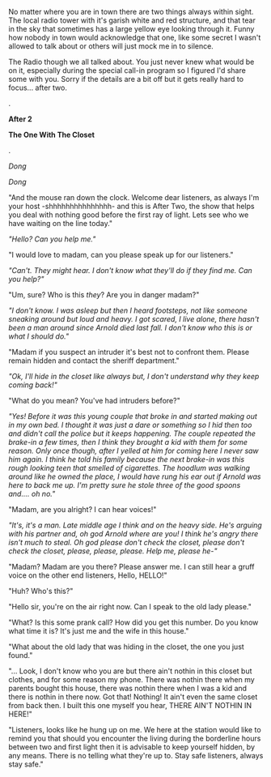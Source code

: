 No matter where you are in town there are two things always within sight. The local radio tower with it's garish white and red structure, and that tear in the sky that sometimes has a large yellow eye looking through it. Funny how nobody in town would acknowledge that one, like some secret I wasn't allowed to talk about or others will just mock me in to silence. 


The Radio though we all talked about. You just never knew what would be on it, especially during the special call-in program so I figured I'd share some with you. Sorry if the details are a bit off but it gets really hard to focus... after two.

.


**After 2**


**The One With The Closet**


.



*Dong*



*Dong*


"And the mouse ran down the clock. Welcome dear listeners, as always I'm your host  -shhhhhhhhhhhhhhh- and this is After Two, the show that helps you deal with nothing good before the first ray of light. Lets see who we have waiting on the line today."


*"Hello? Can you help me."*


"I would love to madam, can you please speak up for our listeners."


*"Can't. They might hear. I don't know what they'll do if they find me. Can you help?"*


"Um, sure? Who is this *they*? Are you in danger madam?"


*"I don't know. I was asleep but then I heard footsteps, not like someone sneaking around but loud and heavy. I got scared, I live alone, there hasn't been a man around since Arnold died last fall. I don't know who this is or what I should do."*


"Madam if you suspect an intruder it's best not to confront them. Please remain hidden and contact the sheriff department."


*"Ok, I'll hide in the closet like always but, I don't understand why they keep coming back!"*


"What do you mean? You've had intruders before?"


*"Yes! Before it was this young couple that broke in and started making out in my own bed. I thought it was just a dare or something so I hid then too and didn't call the police but it keeps happening. The couple repeated the brake-in a few times, then I think they brought a kid with them for some reason. Only once though, after I yelled at him for coming here I never saw him again. I think he told his family because the next brake-in was this rough looking teen that smelled of cigarettes. The hoodlum was walking around like he owned the place, I would have rung his ear out if Arnold was here to back me up. I'm pretty sure he stole three of the good spoons and.... oh no."*


"Madam, are you alright? I can hear voices!"


*"It's, it's a man. Late middle age I think and on the heavy side. He's arguing with his partner and, oh god Arnold where are you! I think he's angry there isn't much to steal. Oh god please don't check the closet, please don't check the closet, please, please, please. Help me, please he-"*


"Madam? Madam are you there? Please answer me. I can still hear a gruff voice on the other end listeners, Hello, HELLO!"


"Huh? Who's this?"


"Hello sir, you're on the air right now. Can I speak to the old lady please."


"What? Is this some prank call? How did you get this number. Do you know what time it is? It's just me and the wife in this house."


"What about the old lady that was hiding in the closet, the one you just found."


"... Look, I don't know who you are but there ain't nothin in this closet but clothes, and for some reason my phone. There was nothin there when my parents bought this house, there was nothin there when I was a kid and there is nothin in there now. Got that! Nothing! It ain't even the same closet from back then. I built this one myself you hear, THERE AIN'T NOTHIN IN HERE!"


"Listeners, looks like he hung up on me. We here at the station would like to remind you that should you encounter the living during the borderline hours between two and first light then it is advisable to keep yourself hidden, by any means. There is no telling what they're up to. Stay safe listeners, always stay safe."